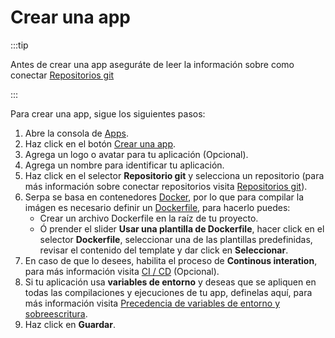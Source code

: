 # Crear una app

:::tip

Antes de crear una app aseguráte de leer la información sobre como conectar [Repositorios git](/docs/others/git-repos)

:::

Para crear una app, sigue los siguientes pasos:

1. Abre la consola de [Apps](https://beta.serpa.cloud/dashboard/projects/apps).
2. Haz click en el botón [Crear una app](https://beta.serpa.cloud/dashboard/projects/apps/create).
3. Agrega un logo o avatar para tu aplicación (Opcional).
4. Agrega un nombre para identificar tu aplicación.
5. Haz click en el selector **Repositorio git** y selecciona un repositorio (para más información sobre conectar repositorios visita [Repositorios git](/docs/others/git-repos)).
6. Serpa se basa en contenedores [Docker](https://www.docker.com/), por lo que para compilar la imágen es necesario definir un [Dockerfile](https://docs.docker.com/engine/reference/builder/), para hacerlo puedes:
   - Crear un archivo Dockerfile en la raíz de tu proyecto.
   - Ó prender el slider **Usar una plantilla de Dockerfile**, hacer click en el selector **Dockerfile**, seleccionar una de las plantillas predefinidas, revisar el contenido del template y dar click en **Seleccionar**.
7. En caso de que lo desees, habilita el proceso de **Continous interation**, para más información visita [CI / CD](/docs/others/ci-cd) (Opcional).
8. Si tu aplicación usa **variables de entorno** y deseas que se apliquen en todas las compilaciones y ejecuciones de tu app, definelas aquí, para más información visita [Precedencia de variables de entorno y sobreescritura](/docs/others/env-vars).
9. Haz click en **Guardar**.

